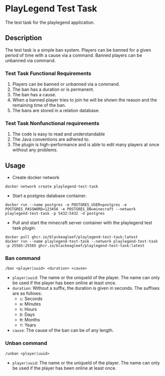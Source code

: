 # PlayLegend Test Task

The test task for the playlegend application.

## Description

The test task is a simple ban system.
Players can be banned for a given period of time with a cause via a command.
Banned players can be unbanned via command.

### Test Task Functional Requirements

1. Players can be banned or unbanned via a command.
2. The ban has a duration or is permanent.
3. The ban has a cause.
4. When a banned player tries to join he will be shown the reason and the remaining time of the ban.
5. The bans are stored in a relation database.

### Test Task Nonfunctional requirements

1. The code is easy to read and understandable
2. The Java conventions are adhered to.
3. The plugin is high-performance and is able to edit many players at once without any problems.

## Usage

- Create docker network
```
docker network create playlegend-test-task
```

- Start a postgres database container.
```
docker run --name postgres -e POSTGRES_USER=postgres -e POSTGRES_PASSWORD=123456 -e POSTGRES_DB=minecraft --network playlegend-test-task -p 5432:5432 -d postgres
```

- Pull and start the minecraft server container with the playlegend test task plugin.
```
docker pull ghcr.io/blackeagleef/playlegend-test-task:latest
docker run --name playlegend-test-task --network playlegend-test-task -p 25565:25565 ghcr.io/blackeagleef/playlegend-test-task:latest
```

### Ban command

```
/ban <player|uuid> <duration> <cause>
```

- `player|uuid`: The name or the uniqueId of the player. The name can only be used if the player has been online at least once.
- `duration`: Without a suffix, the duration is given in seconds. The suffixes are as follows:
  - `s`: Seconds
  - `m`: Minutes
  - `h`: Hours
  - `D`: Days
  - `M`: Months
  - `Y`: Years
- `cause`: The cause of the ban can be of any length.

### Unban command

```
/unban <player|uuid>
```

- `player|uuid`: The name or the uniqueId of the player. The name can only be used if the player has been online at least once.
